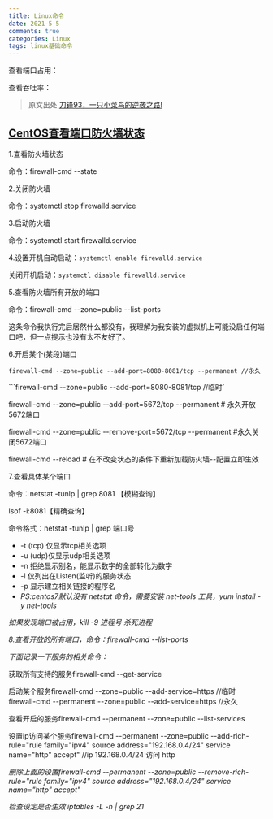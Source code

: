 ```yaml
---
title: Linux命令
date: 2021-5-5
comments: true
categories: Linux
tags: linux基础命令
---
```




查看端口占用：



查看吞吐率：





> 原文出处 [刀锋93，一只小菜鸟的逆袭之路!](https://www.cnblogs.com/hebiao/)

## [CentOS查看端口防火墙状态](https://www.cnblogs.com/hebiao/p/12966000.html)

1.查看防火墙状态

命令：firewall-cmd --state

2.关闭防火墙

命令：systemctl stop firewalld.service

3.启动防火墙

命令：systemctl start firewalld.service

4.设置开机自动启动：`systemctl enable firewalld.service`

关闭开机启动：`systemctl disable firewalld.service`

5.查看防火墙所有开放的端口

命令：firewall-cmd --zone=public --list-ports

这条命令我执行完后居然什么都没有，我理解为我安装的虚拟机上可能没启任何端口吧，但一点提示也没有太不友好了。

6.开启某个(某段)端口

```
firewall-cmd --zone=public --add-port=8080-8081/tcp --permanent //永久
```

\```firewall-cmd --zone=public --add-port=8080-8081/tcp //临时`

firewall-cmd --zone=public --add-port=5672/tcp --permanent  # 永久开放5672端口

firewall-cmd --zone=public --remove-port=5672/tcp --permanent #永久关闭5672端口

firewall-cmd --reload  # 在不改变状态的条件下重新加载防火墙--配置立即生效

7.查看具体某个端口

命令：netstat -tunlp | grep 8081 【模糊查询】

lsof -i:8081【精确查询】

命令格式：netstat -tunlp | grep 端口号

- -t (tcp) 仅显示tcp相关选项
- -u (udp)仅显示udp相关选项
- -n 拒绝显示别名，能显示数字的全部转化为数字
- -l 仅列出在Listen(监听)的服务状态
- -p 显示建立相关链接的程序名
- *PS:centos7默认没有 netstat 命令，需要安装 net-tools 工具，yum install -y net-tools*

*如果发现端口被占用，kill -9 进程号 杀死进程*

*8.查看开放的所有端口，命令：firewall-cmd --list-ports*

*下面记录一下服务的相关命令：*

获取所有支持的服务firewall-cmd --get-service

启动某个服务firewall-cmd --zone=public --add-service=https //临时 firewall-cmd --permanent --zone=public --add-service=https //永久

查看开启的服务firewall-cmd --permanent --zone=public --list-services

设置ip访问某个服务firewall-cmd --permanent --zone=public --add-rich-rule="rule family="ipv4" source address="192.168.0.4/24" service name="http" accept" //ip 192.168.0.4/24 访问 http

*删除上面的设置firewall-cmd --permanent --zone=public --remove-rich-rule="rule family="ipv4" source address="192.168.0.4/24" service name="http" accept"*

*检查设定是否生效 iptables -L -n | grep 21*




